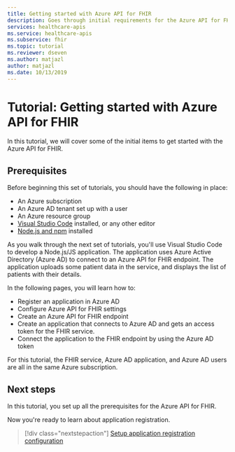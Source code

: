 ```yaml
---
title: Getting started with Azure API for FHIR
description: Goes through initial requirements for the Azure API for FHIR
services: healthcare-apis
ms.service: healthcare-apis
ms.subservice: fhir
ms.topic: tutorial
ms.reviewer: dseven
ms.author: matjazl
author: matjazl
ms.date: 10/13/2019
---
```


# Tutorial: Getting started with Azure API for FHIR

In this tutorial, we will cover some of the initial items to get started with the Azure API for FHIR.

## Prerequisites
Before beginning this set of tutorials, you should have the following in place:

* An Azure subscription
* An Azure AD tenant set up with a user
* An Azure resource group
* [Visual Studio Code](https://code.visualstudio.com/) installed, or any other editor
* [Node.js and npm](https://nodejs.org/) installed

As you walk through the next set of tutorials, you'll use Visual Studio Code to develop a Node.js/JS application. The application uses Azure Active Directory (Azure AD) to connect to an Azure API for FHIR endpoint. The application uploads some patient data in the service, and displays the list of patients with their details.

In the following pages, you will learn how to:

* Register an application in Azure AD
* Configure Azure API for FHIR settings
* Create an Azure API for FHIR endpoint
* Create an application that connects to Azure AD and gets an access token for the FHIR service.
* Connect the application to the FHIR endpoint by using the Azure AD token

For this tutorial, the FHIR service, Azure AD application, and Azure AD users are all in the same Azure subscription.

## Next steps

In this tutorial, you set up all the prerequisites for the Azure API for FHIR.

Now you're ready to learn about application registration.

>[!div class="nextstepaction"]
>[Setup application registration configuration](tutorial-1-decision-flow.md)

